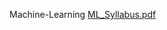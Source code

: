 Machine-Learning
[ML_Syllabus.pdf](https://github.com/user-attachments/files/22753277/ML_Syllabus.pdf)
